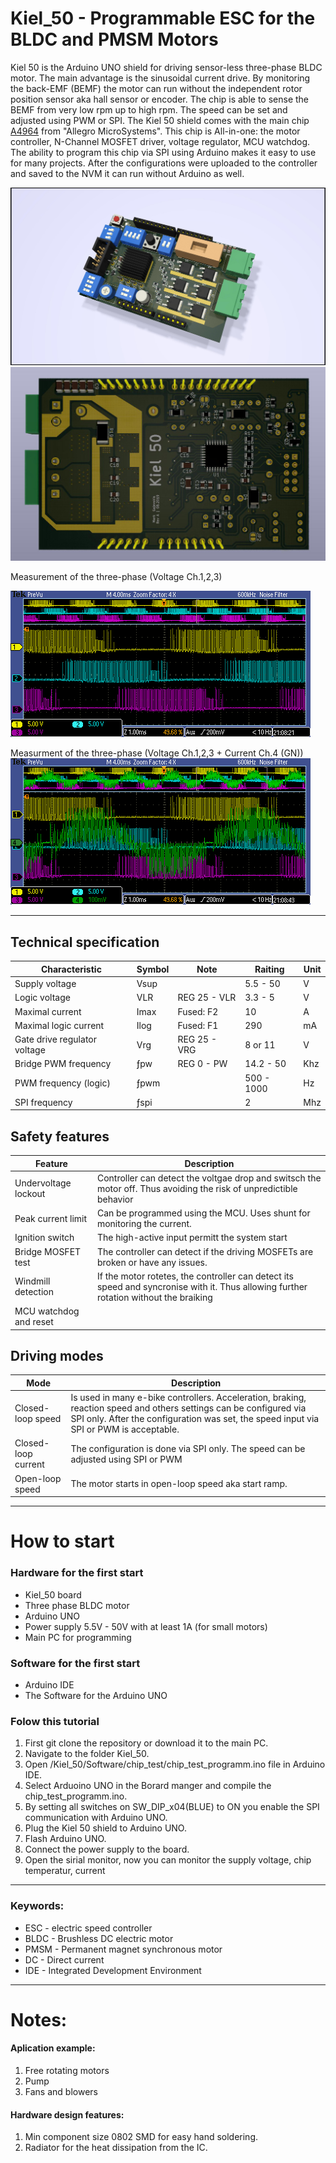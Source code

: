 # Kiel_50 - Programmable ESC for the BLDC and PMSM Motors
Kiel 50 is the Arduino UNO shield for driving sensor-less three-phase BLDC motor. The main advantage is the sinusoidal current drive. By monitoring the back-EMF (BEMF) the motor can run without the independent rotor position sensor aka hall sensor or encoder. The chip is able to sense the BEMF from very low rpm up to high rpm. The speed can be set and adjusted using PWM or SPI. The Kiel 50 shield comes with the main chip [A4964](https://www.allegromicro.com/en/Products/Motor-Drivers/BLDC-Drivers/A4964) from "Allegro MicroSystems". This chip is All-in-one: the motor controller, N-Channel MOSFET driver, voltage regulator, MCU watchdog. The ability to program this chip via SPI using Arduino makes it easy to use for many projects. After the configurations were uploaded to the controller and saved to the NVM it can run without Arduino as well.

![Board_1](/pictures/Kiel_50_H1.jpg)
![Board_3](/pictures/Kiel_50_Hbottom.jpg)

Measurement of the three-phase (Voltage Ch.1,2,3)

![Measurement1](oscillograms/1.PNG)

Measurment of the three-phase (Voltage Ch.1,2,3 + Current Ch.4 (GN))
![Measurement2](oscillograms/3.PNG)

---

## Technical specification
|Characteristic|Symbol|Note|Raiting|Unit|
| --- | --- | --- | --- | --- |
|Supply voltage|Vsup| |5.5 - 50|V|
|Logic voltage|VLR|REG 25 - VLR|3.3 - 5|V|
|Maximal current|Imax|Fused: F2|10|A|
|Maximal logic current|Ilog|Fused: F1|290|mA|
|Gate drive regulator voltage|Vrg|REG 25 - VRG|8 or 11|V|
|Bridge PWM frequency|ƒpw|REG 0 - PW|14.2 - 50|Khz|
|PWM frequency (logic)|ƒpwm||500 - 1000|Hz|
|SPI frequency|ƒspi||2|Mhz|

## Safety features
|Feature|Description|
| --- | --- |
|Undervoltage lockout|Controller can detect the voltgae drop and switsch the motor off. Thus avoiding the risk of unpredictible behavior|
|Peak current limit|Can be programmed using the MCU. Uses shunt for monitoring the current.|
|Ignition switch|The high-active input permitt the system start|
|Bridge MOSFET test|The controller can detect if the driving MOSFETs are broken or have any issues.|
|Windmill detection|If the motor rotetes, the controller can detect its speed and syncronise with it. Thus allowing further rotation without the braiking|  
|MCU watchdog and reset||

## Driving modes
| Mode | Description |
| --- | --- |
| Closed-loop speed | Is used in many e-bike controllers. Acceleration, braking, reaction speed and others settings can be configured via SPI only. After the configuration was set, the speed input via SPI or PWM is acceptable. |
| Closed-loop current | The configuration is done via SPI only. The speed can be adjusted using SPI or PWM | 
| Open-loop speed | The motor starts in open-loop speed aka start ramp. |

---

# How to start

### Hardware for the first start
- Kiel_50 board
- Three phase BLDC motor
- Arduino UNO
- Power supply 5.5V - 50V with at least 1A (for small motors)
- Main PC for programming

### Software for the first start
- Arduino IDE
- The Software for the Arduino UNO 

### Folow this tutorial
1. First git clone the repository or download it to the main PC.
2. Navigate to the folder Kiel_50.
3. Open /Kiel_50/Software/chip_test/chip_test_programm.ino file in Arduino IDE.
4. Select Arduoino UNO in the Borard manger and compile the chip_test_programm.ino.
5. By setting all switches on SW_DIP_x04(BLUE) to ON you enable the SPI communication with Arduino UNO.
6. Plug the Kiel 50 shield to Arduino UNO.
7. Flash Arduino UNO.
8. Connect the power supply to the board.
9. Open the sirial monitor, now you can monitor the supply voltage, chip temperatur, current

---
### Keywords:
- ESC - electric speed controller
- BLDC - Brushless DC electric motor
- PMSM - Permanent magnet synchronous motor
- DC - Direct current
- IDE - Integrated Development Environment
---

# Notes:
#### Aplication example: 
1. Free rotating motors
2. Pump 
3. Fans and blowers

#### Hardware design features: 
1. Min component size 0802 SMD for easy hand soldering.
2. Radiator for the heat dissipation from the IC.
